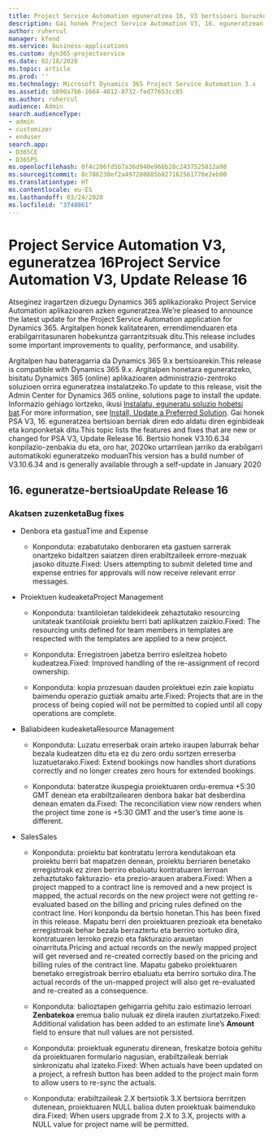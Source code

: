 ```yaml
---
title: Project Service Automation eguneratzea 16, V3 bertsioari buruzko berritasunak
description: Gai honek Project Service Automation V3, 16. eguneratzean erabilgarri dauden eginbideak eta konponketak ditu.
author: ruhercul
manager: kfend
ms.service: business-applications
ms.custom: dyn365-projectservice
ms.date: 02/18/2020
ms.topic: article
ms.prod: ''
ms.technology: Microsoft Dynamics 365 Project Service Automation 3.x
ms.assetid: b890a7b6-1664-4812-8732-fed77653cc05
ms.author: ruhercul
audience: Admin
search.audienceType:
- admin
- customizer
- enduser
search.app:
- D365CE
- D365PS
ms.openlocfilehash: 0f4c206fd5b7a36d940e966b28c2437525812a98
ms.sourcegitcommit: 8c786230ef2a497280885b827162561776e2eb00
ms.translationtype: HT
ms.contentlocale: eu-ES
ms.lasthandoff: 03/24/2020
ms.locfileid: "3748861"
---
```

# <a name="project-service-automation-v3-update-release-16"></a><span data-ttu-id="47104-103">Project Service Automation V3, eguneratzea 16</span><span class="sxs-lookup"><span data-stu-id="47104-103">Project Service Automation V3, Update Release 16</span></span>
<span data-ttu-id="47104-104">Atseginez iragartzen dizuegu Dynamics 365 aplikaziorako Project Service Automation aplikazioaren azken eguneratzea.</span><span class="sxs-lookup"><span data-stu-id="47104-104">We’re pleased to announce the latest update for the Project Service Automation application for Dynamics 365.</span></span> <span data-ttu-id="47104-105">Argitalpen honek kalitatearen, errendimenduaren eta erabilgarritasunaren hobekuntza garrantzitsuak ditu.</span><span class="sxs-lookup"><span data-stu-id="47104-105">This release includes some important improvements to quality, performance, and usability.</span></span>

<span data-ttu-id="47104-106">Argitalpen hau bateragarria da Dynamics 365 9.x bertsioarekin.</span><span class="sxs-lookup"><span data-stu-id="47104-106">This release is compatible with Dynamics 365 9.x.</span></span> <span data-ttu-id="47104-107">Argitalpen honetara eguneratzeko, bisitatu Dynamics 365 (online) aplikazioaren administrazio-zentroko soluzioen orrira eguneratzea instalatzeko.</span><span class="sxs-lookup"><span data-stu-id="47104-107">To update to this release, visit the Admin Center for Dynamics 365 online, solutions page to install the update.</span></span> <span data-ttu-id="47104-108">Informazio gehiago lortzeko, ikusi [Instalatu, eguneratu soluzio hobetsi bat](https://docs.microsoft.com/dynamics365/project-service/upgrade-psa-home-page).</span><span class="sxs-lookup"><span data-stu-id="47104-108">For more information, see [Install, Update a Preferred Solution](https://docs.microsoft.com/dynamics365/project-service/upgrade-psa-home-page).</span></span> <span data-ttu-id="47104-109">Gai honek PSA V3, 16. eguneratzea bertsioan berriak diren edo aldatu diren eginbideak eta konponketak ditu.</span><span class="sxs-lookup"><span data-stu-id="47104-109">This topic lists the features and fixes that are new or changed for PSA V3, Update Release 16.</span></span> <span data-ttu-id="47104-110">Bertsio honek V3.10.6.34 konpilazio-zenbakia du eta, oro har, 2020ko urtarrilean jarriko da erabilgarri automatikoki eguneratzeko moduan</span><span class="sxs-lookup"><span data-stu-id="47104-110">This version has a build number of V3.10.6.34 and is generally available through a self-update in January 2020</span></span>

## <a name="update-release-16"></a><span data-ttu-id="47104-111">16. eguneratze-bertsioa</span><span class="sxs-lookup"><span data-stu-id="47104-111">Update Release 16</span></span>

### <a name="bug-fixes"></a><span data-ttu-id="47104-112">Akatsen zuzenketa</span><span class="sxs-lookup"><span data-stu-id="47104-112">Bug fixes</span></span>

-   <span data-ttu-id="47104-113">Denbora eta gastua</span><span class="sxs-lookup"><span data-stu-id="47104-113">Time and Expense</span></span>

    -   <span data-ttu-id="47104-114">Konponduta: ezabatutako denboraren eta gastuen sarrerak onartzeko bidaltzen saiatzen diren erabiltzaileek errore-mezuak jasoko dituzte.</span><span class="sxs-lookup"><span data-stu-id="47104-114">Fixed: Users attempting to submit deleted time and expense entries for approvals will now receive relevant error messages.</span></span>

-   <span data-ttu-id="47104-115">Proiektuen kudeaketa</span><span class="sxs-lookup"><span data-stu-id="47104-115">Project Management</span></span>

    -   <span data-ttu-id="47104-116">Konponduta: txantiloietan taldekideek zehaztutako resourcing unitateak txantiloiak proiektu berri bati aplikatzen zaizkio.</span><span class="sxs-lookup"><span data-stu-id="47104-116">Fixed: The resourcing units defined for team members in templates are respected with the templates are applied to a new project.</span></span>

    -   <span data-ttu-id="47104-117">Konponduta: Erregistroen jabetza berriro esleitzea hobeto kudeatzea.</span><span class="sxs-lookup"><span data-stu-id="47104-117">Fixed: Improved handling of the re-assignment of record ownership.</span></span>

    -   <span data-ttu-id="47104-118">Konponduta: kopia prozesuan dauden proiektuei ezin zaie kopiatu baimendu operazio guztiak amaitu arte.</span><span class="sxs-lookup"><span data-stu-id="47104-118">Fixed: Projects that are in the process of being copied will not be permitted to copied until all copy operations are complete.</span></span>

-   <span data-ttu-id="47104-119">Baliabideen kudeaketa</span><span class="sxs-lookup"><span data-stu-id="47104-119">Resource Management</span></span>

    -   <span data-ttu-id="47104-120">Konponduta: Luzatu erreserbak orain arteko iraupen laburrak behar bezala kudeatzen ditu eta ez du zero ordu sortzen erreserba luzatuetarako.</span><span class="sxs-lookup"><span data-stu-id="47104-120">Fixed: Extend bookings now handles short durations correctly and no longer creates zero hours for extended bookings.</span></span>

    -   <span data-ttu-id="47104-121">Konponduta: bateratze ikuspegia proiektuaren ordu-eremua +5:30 GMT denean eta erabiltzailearen denbora bakar bat desberdina denean ematen da.</span><span class="sxs-lookup"><span data-stu-id="47104-121">Fixed: The reconciliation view now renders when the project time zone is +5:30 GMT and the user’s time aone is different.</span></span>

-   <span data-ttu-id="47104-122">Sales</span><span class="sxs-lookup"><span data-stu-id="47104-122">Sales</span></span>

    -   <span data-ttu-id="47104-123">Konponduta: proiektu bat kontratatu lerrora kendutakoan eta proiektu berri bat mapatzen denean, proiektu berriaren benetako erregistroak ez ziren berriro ebaluatu kontratuaren lerroan zehaztutako fakturazio- eta prezio-arauen arabera.</span><span class="sxs-lookup"><span data-stu-id="47104-123">Fixed: When a project mapped to a contract line is removed and a new project is mapped, the actual records on the new project were not getting re-evaluated based on the billing and pricing rules defined on the contract line.</span></span> <span data-ttu-id="47104-124">Hori konpondu da bertsio honetan.</span><span class="sxs-lookup"><span data-stu-id="47104-124">This has been fixed in this release.</span></span> <span data-ttu-id="47104-125">Mapatu berri den proiektuaren prezioak eta benetako erregistroak behar bezala berraztertu eta berriro sortuko dira, kontratuaren lerroko prezio eta fakturazio arauetan oinarrituta.</span><span class="sxs-lookup"><span data-stu-id="47104-125">Pricing and actual records on the newly mapped project will get reversed and re-created correctly based on the pricing and billing rules of the contract line.</span></span> <span data-ttu-id="47104-126">Mapatu gabeko proiektuaren benetako erregistroak berriro ebaluatu eta berriro sortuko dira.</span><span class="sxs-lookup"><span data-stu-id="47104-126">The actual records of the un-mapped project will also get re-evaluated and re-created as a consequence.</span></span>

    -   <span data-ttu-id="47104-127">Konponduta: balioztapen gehigarria gehitu zaio estimazio lerroari **Zenbatekoa** eremua balio nuluak ez direla irauten ziurtatzeko.</span><span class="sxs-lookup"><span data-stu-id="47104-127">Fixed: Additional validation has been added to an estimate line’s **Amount** field to ensure that null values are not persisted.</span></span>

    -   <span data-ttu-id="47104-128">Konponduta: proiektuak eguneratu direnean, freskatze botoia gehitu da proiektuaren formulario nagusian, erabiltzaileak berriak sinkronizatu ahal izateko.</span><span class="sxs-lookup"><span data-stu-id="47104-128">Fixed: When actuals have been updated on a project, a refresh button has been added to the project main form to allow users to re-sync the actuals.</span></span>

    -   <span data-ttu-id="47104-129">Konponduta: erabiltzaileak 2.X bertsiotik 3.X bertsiora berritzen dutenean, proiektuaren NULL balioa duten proiektuak baimenduko dira.</span><span class="sxs-lookup"><span data-stu-id="47104-129">Fixed: When users upgrade from 2.X to 3.X, projects with a NULL value for project name will be permitted.</span></span>

